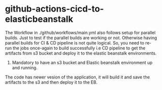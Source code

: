 # github-actions-cicd-to-elasticbeanstalk

The Workflow in ./github/workflows/main.yml also follows setup for parallel builds. Just to test if the parallel builds are working or not. Otherwise having parallel builds for CI & CD pipeline is not quite logical.
So, you need to re-run the jobs once-again to build successfully i.e CD pipeline to get the artifacts from s3 bucket and deploy it to the elastic beanstalk environments.


1. Mandatory to have an s3 bucket and Elastic beanstalk environment up and running.

The code has newer vesion of the application, it will build it and save the artifacts to the s3 and then deploy it to the EB.
